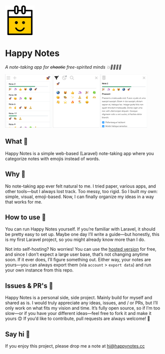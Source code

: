 ![Happy Notes logo](public/favicon-96x96.png)

# Happy Notes
_A note-taking app for ~~chaotic~~ free-spirited minds 💥🧠📝🎨🚀_

<p>
  <img src="public/images/screenshot-1-notes-list.png" width="30%" />
  <img src="public/images/screenshot-2-filter.png" width="30%" />
  <img src="public/images/screenshot-3-note.png" width="30%" />
</p>

## What 📝
Happy Notes is a simple web-based (Laravel) note-taking app where you categorize notes with emojis instead of words.

## Why 🤷
No note-taking app ever felt natural to me. I tried paper, various apps, and other tools—but I always lost track. Too messy, too rigid. So I built my own: simple, visual, emoji-based. Now, I can finally organize my ideas in a way that works for me.

## How to use 🚀
You can run Happy Notes yourself. If you’re familiar with Laravel, it should be pretty easy to set up. Maybe one day I’ll write a guide—but honestly, this is my first Laravel project, so you might already know more than I do.

Not into self-hosting? No worries! You can use the [hosted version](https://happynotes.cc) for free, and since I don’t expect a large user base, that’s not changing anytime soon. If it ever does, I’ll figure something out. Either way, your notes are yours—you can always export them (via `account` > `export data`) and run your own instance from this repo.

## Issues & PR's 🧩
Happy Notes is a personal side, side project. Mainly build for myself and shared as is. I would truly appreciate any ideas, issues, and / or PRs, but I’ll only work on what fits my vision and time. It’s fully open source, so if I’m too slow—or if you have your different ideas—feel free to fork it and make it yours 😊 If you’d like to contribute, pull requests are always welcome! 💛

## Say hi 👋
If you enjoy this project, please drop me a note at [hi@happynotes.cc](mailto:hi@happynotes.cc)
